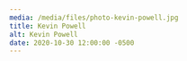 ```yaml
---
media: /media/files/photo-kevin-powell.jpg
title: Kevin Powell
alt: Kevin Powell
date: 2020-10-30 12:00:00 -0500
---
```


